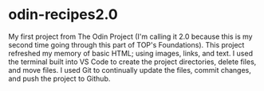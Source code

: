 # odin-recipes2.0
My first project from The Odin Project (I'm calling it 2.0 because this is my second time going through this part of TOP's Foundations).
This project refreshed my memory of basic HTML; using images, links, and text. 
I used the terminal built into VS Code to create the project directories, delete files, and move files. I used Git to continually update the files, commit changes, and push the project to Github. 